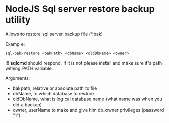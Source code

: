 # NodeJS Sql server restore backup utility

Allows to restore sql server backup file (\*.bak)

Example:

```
sql-bak-restore <bakPath> <dbName> <oldDbName> <owner>
``` 
!!! **sqlcmd** should respond, if it is not please install and make sure it's path withing PATH variable.

Arguments:

- bakpath, relative or absolute path to file
- dbName, to which database to restore
- oldDbName, what is logical database name (what name was when you did a backup)
- owner, userName to make and give him db_owner privileges (password "1")

